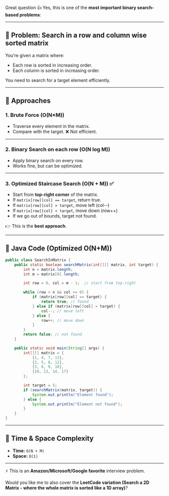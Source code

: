 Great question 👍
Yes, this is one of the **most important binary search-based problems**:

---

## 🔹 Problem: Search in a row and column wise sorted matrix

You’re given a matrix where:

* Each row is sorted in increasing order.
* Each column is sorted in increasing order.

You need to search for a target element efficiently.

---

## 🔹 Approaches

### 1. **Brute Force (O(N×M))**

* Traverse every element in the matrix.
* Compare with the target.
  ❌ Not efficient.

---

### 2. **Binary Search on each row (O(N log M))**

* Apply binary search on every row.
* Works fine, but can be optimized.

---

### 3. **Optimized Staircase Search (O(N + M))** ✅

* Start from **top-right corner** of the matrix.
* If `matrix[row][col] == target`, return true.
* If `matrix[row][col] > target`, move left (col--)
* If `matrix[row][col] < target`, move down (row++)
* If we go out of bounds, target not found.

👉 This is the **best approach**.

---

## 🔹 Java Code (Optimized O(N+M))

```java
public class SearchInMatrix {
    public static boolean searchMatrix(int[][] matrix, int target) {
        int n = matrix.length;
        int m = matrix[0].length;

        int row = 0, col = m - 1;  // start from top-right

        while (row < n && col >= 0) {
            if (matrix[row][col] == target) {
                return true; // found
            } else if (matrix[row][col] > target) {
                col--; // move left
            } else {
                row++; // move down
            }
        }
        return false; // not found
    }

    public static void main(String[] args) {
        int[][] matrix = {
            {1, 4, 7, 11},
            {2, 5, 8, 12},
            {3, 6, 9, 16},
            {10, 13, 14, 17}
        };

        int target = 5;
        if (searchMatrix(matrix, target)) {
            System.out.println("Element found");
        } else {
            System.out.println("Element not found");
        }
    }
}
```

---

## 🔹 Time & Space Complexity

* **Time:** `O(N + M)`
* **Space:** `O(1)`

---

⚡ This is an **Amazon/Microsoft/Google favorite** interview problem.

Would you like me to also cover the **LeetCode variation (Search a 2D Matrix - where the whole matrix is sorted like a 1D array)**?
